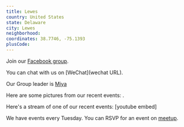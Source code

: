 ```yaml
---
title: Lewes
country: United States
state: Delaware
city: Lewes
neighborhood: 
coordinates: 38.7746, -75.1393
plusCode:
---
```

Join our [Facebook group](https://www.facebook.com/groups/free.code.camp.lewes).

You can chat with us on [WeChat](wechat URL).

Our Group leader is [Miya](freecodecamp.org/miya)

Here are some pictures from our recent events:
![]().

Here's a stream of one of our recent events:
[youtube embed]

We have events every Tuesday. You can RSVP for an event on [meetup](meetupurl).
